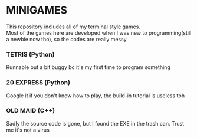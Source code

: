 # MINIGAMES
This repository includes all of my terminal style games. \
Most of the games here are developed when I was new to programming(still a newbie now tho), so the codes are really messy
### TETRIS (Python)
Runnable but a bit buggy bc it's my first time to program something
### 20 EXPRESS (Python)
Google it if you don't know how to play, the build-in tutorial is useless tbh
### OLD MAID (C++)
Sadly the source code is gone, but I found the EXE in the trash can.
Trust me it's not a virus
